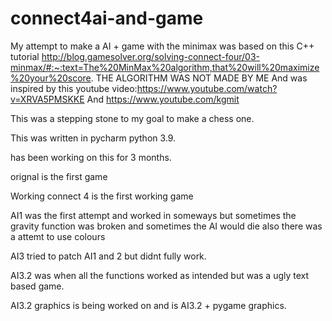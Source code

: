# connect4ai-and-game

My attempt to make a AI + game with the minimax was based on this C++ tutorial http://blog.gamesolver.org/solving-connect-four/03-minmax/#:~:text=The%20MinMax%20algorithm,that%20will%20maximize%20your%20score.
THE ALGORITHM WAS NOT MADE BY ME
And was inspired by this youtube video:https://www.youtube.com/watch?v=XRVA5PMSKKE
And https://www.youtube.com/kgmit


This was a stepping stone to my goal to make a chess one.

This was written in pycharm python 3.9.

has been working on this for 3 months.

orignal is the first game 

Working connect 4 is the first working game

AI1 was the first attempt and worked in someways but sometimes the gravity function was broken and sometimes the AI would die also there was a attemt to use colours

AI3 tried to patch AI1 and 2 but didnt fully work.

AI3.2 was when all the functions worked as intended but was a ugly text based game.

AI3.2 graphics is being worked on and is AI3.2 + pygame graphics.
